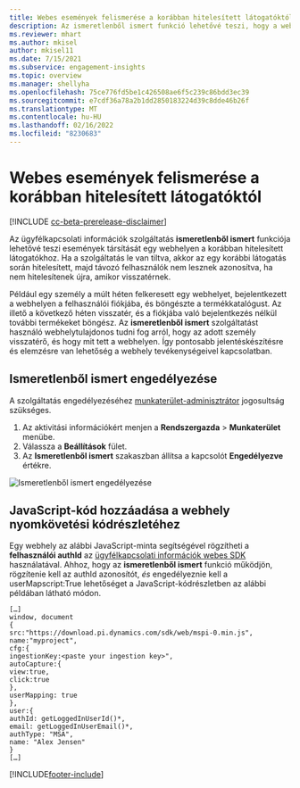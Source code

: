 ```yaml
---
title: Webes események felismerése a korábban hitelesített látogatóktól, ismertként vagy ismeretlenként
description: Az ismeretlenből ismert funkció lehetővé teszi, hogy a webhelyen az eseményeket társítsa a korábban hitelesített látogatókhoz.
ms.reviewer: mhart
ms.author: mkisel
author: mkisel11
ms.date: 7/15/2021
ms.subservice: engagement-insights
ms.topic: overview
ms.manager: shellyha
ms.openlocfilehash: 75ce776fd5be1c426508ae6f5c239c86bdd3ec39
ms.sourcegitcommit: e7cdf36a78a2b1dd2850183224d39c8dde46b26f
ms.translationtype: MT
ms.contentlocale: hu-HU
ms.lasthandoff: 02/16/2022
ms.locfileid: "8230683"
---
```

# <a name="recognize-web-events-from-previously-authenticated-visitors"></a>Webes események felismerése a korábban hitelesített látogatóktól

[!INCLUDE [cc-beta-prerelease-disclaimer](includes/cc-beta-prerelease-disclaimer.md)]

Az ügyfélkapcsolati információk szolgáltatás **ismeretlenből ismert** funkciója lehetővé teszi események társítását egy webhelyen a korábban hitelesített látogatókhoz. Ha a szolgáltatás le van tiltva, akkor az egy korábbi látogatás során hitelesített, majd távozó felhasználók nem lesznek azonosítva, ha nem hitelesítenek újra, amikor visszatérnek. 

Például egy személy a múlt héten felkeresett egy webhelyet, bejelentkezett a webhelyen a felhasználói fiókjába, és böngészte a termékkatalógust. Az illető a következő héten visszatér, és a fiókjába való bejelentkezés nélkül további termékeket böngész. Az **ismeretlenből ismert** szolgáltatást használó webhelytulajdonos tudni fog arról, hogy az adott személy visszatérő, és hogy mit tett a webhelyen. Így pontosabb jelentéskészítésre és elemzésre van lehetőség a webhely tevékenységeivel kapcsolatban.

## <a name="enable-unknown-to-known"></a>Ismeretlenből ismert engedélyezése

A szolgáltatás engedélyezéséhez [munkaterület-adminisztrátor](user-roles.md) jogosultság szükséges. 

1. Az aktivitási információkért menjen a **Rendszergazda** > **Munkaterület** menübe. 
2. Válassza a **Beállítások** fület.
3. Az **Ismeretlenből ismert** szakaszban állítsa a kapcsolót **Engedélyezve** értékre.

![Ismeretlenből ismert engedélyezése](media/U2Ktoggle.png "Ismeretlenből ismert engedélyezése")

## <a name="adding-javascript-code-to-your-sites-tracking-snippet"></a>JavaScript-kód hozzáadása a webhely nyomkövetési kódrészletéhez

Egy webhely az alábbi JavaScript-minta segítségével rögzítheti a **felhasználói authId** az [ügyfélkapcsolati információk webes SDK](advanced-SDK-implementation.md) használatával. Ahhoz, hogy az **ismeretlenből ismert** funkció működjön, rögzítenie kell az authId azonosítót, *és* engedélyeznie kell a userMapscript:True lehetőséget a JavaScript-kódrészletben az alábbi példában látható módon.

```
[…]
window, document
{
src:"https://download.pi.dynamics.com/sdk/web/mspi-0.min.js",
name:"myproject",
cfg:{
ingestionKey:<paste your ingestion key>",
autoCapture:{
view:true,
click:true
},
userMapping: true
},
user:{
authId: getLoggedInUserId()*,
email: getLoggedInUserEmail()*,
authType: "MSA",
name: "Alex Jensen"
}
[…]
```

[!INCLUDE[footer-include](../includes/footer-banner.md)]
